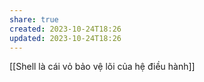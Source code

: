 ```yaml
---
share: true
created: 2023-10-24T18:26
updated: 2023-10-24T18:26
---
```

[[Shell là cái vỏ bảo vệ lõi của hệ điều hành]]